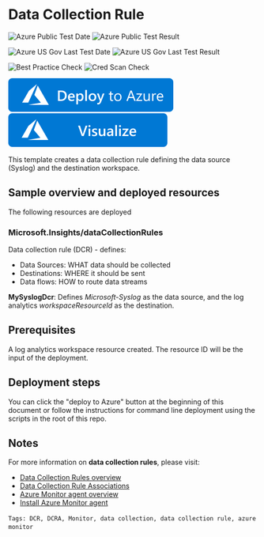 # Data Collection Rule

![Azure Public Test Date](https://azurequickstartsservice.blob.core.windows.net/badges/101-datacollectionrule-create-syslog/PublicLastTestDate.svg)
![Azure Public Test Result](https://azurequickstartsservice.blob.core.windows.net/badges/101-datacollectionrule-create-syslog/PublicDeployment.svg)

![Azure US Gov Last Test Date](https://azurequickstartsservice.blob.core.windows.net/badges/101-datacollectionrule-create-syslog/FairfaxLastTestDate.svg)
![Azure US Gov Last Test Result](https://azurequickstartsservice.blob.core.windows.net/badges/101-datacollectionrule-create-syslog/FairfaxDeployment.svg)
    
![Best Practice Check](https://azurequickstartsservice.blob.core.windows.net/badges/101-datacollectionrule-create-syslog/BestPracticeResult.svg)
![Cred Scan Check](https://azurequickstartsservice.blob.core.windows.net/badges/101-datacollectionrule-create-syslog/CredScanResult.svg)

[![Deploy To Azure](https://raw.githubusercontent.com/Azure/azure-quickstart-templates/master/1-CONTRIBUTION-GUIDE/images/deploytoazure.svg?sanitize=true)](https://portal.azure.com/#create/Microsoft.Template/uri/https%3A%2F%2Fraw.githubusercontent.com%2FAzure%2Fazure-quickstart-templates%2Fmaster%2F101-datacollectionrule-create-syslog%2Fazuredeploy.json)
[![Visualize](https://raw.githubusercontent.com/Azure/azure-quickstart-templates/master/1-CONTRIBUTION-GUIDE/images/visualizebutton.svg?sanitize=true)](http://armviz.io/#/?load=https%3A%2F%2Fraw.githubusercontent.com%2FAzure%2Fazure-quickstart-templates%2Fmaster%2F101-datacollectionrule-create-syslog%2Fazuredeploy.json)

This template creates a data collection rule defining the data source (Syslog) and the destination workspace.

## Sample overview and deployed resources

The following resources are deployed

### Microsoft.Insights/dataCollectionRules

Data collection rule (DCR) - defines:
- Data Sources: WHAT data should be collected
- Destinations: WHERE it should be sent
- Data flows: HOW to route data streams 

**MySyslogDcr**: Defines *Microsoft-Syslog* as the data source, and the log analytics *workspaceResourceId* as the destination.

## Prerequisites

A log analytics workspace resource created. The resource ID will be the input of the deployment.

## Deployment steps

You can click the "deploy to Azure" button at the beginning of this document or follow the instructions for command line deployment using the scripts in the root of this repo.

## Notes

For more information on **data collection rules**, please visit:

- [Data Collection Rules overview](https://docs.microsoft.com/en-us/azure/azure-monitor/agents/data-collection-rule-overview)
- [Data Collection Rule Associations](https://docs.microsoft.com/en-us/azure/azure-monitor/agents/data-collection-rule-azure-monitor-agent)
- [Azure Monitor agent overview](https://docs.microsoft.com/en-us/azure/azure-monitor/agents/azure-monitor-agent-overview)
- [Install Azure Monitor agent](https://docs.microsoft.com/en-us/azure/azure-monitor/agents/azure-monitor-agent-install)

`Tags: DCR, DCRA, Monitor, data collection, data collection rule, azure monitor`
